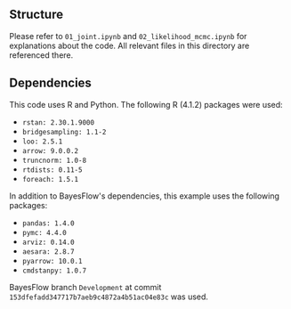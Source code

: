 ## Structure
Please refer to `01_joint.ipynb` and `02_likelihood_mcmc.ipynb` for explanations about the code. All relevant files in this directory are referenced there.

## Dependencies
This code uses R and Python. The following R (4.1.2) packages were used:

- `rstan: 2.30.1.9000`
- `bridgesampling: 1.1-2`
- `loo: 2.5.1`
- `arrow: 9.0.0.2`
- `truncnorm: 1.0-8`
- `rtdists: 0.11-5`
- `foreach: 1.5.1`

In addition to BayesFlow's dependencies, this example uses the following packages:

- `pandas: 1.4.0`
- `pymc: 4.4.0`
- `arviz: 0.14.0`
- `aesara: 2.8.7`
- `pyarrow: 10.0.1`
- `cmdstanpy: 1.0.7`

BayesFlow branch `Development` at commit `153dfefadd347717b7aeb9c4872a4b51ac04e83c` was used.
